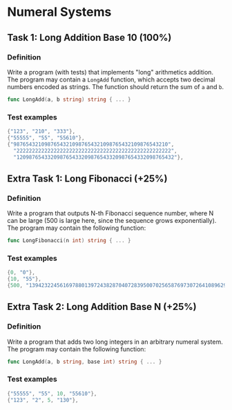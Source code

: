 # Numeral Systems

## Task 1: Long Addition Base 10 (100%)

### Definition

Write a program (with tests) that implements "long" arithmetics addition. The program may contain
a `LongAdd` function, which accepts two decimal numbers encoded as strings. The function should
return the sum of `a` and `b`.

```go
func LongAdd(a, b string) string { ... }
```

### Test examples

```go
{"123", "210", "333"},
{"55555", "55", "55610"},
{"98765432109876543210987654321098765432109876543210",
  "22222222222222222222222222222222222222222222222222",
  "120987654332098765433209876543320987654332098765432"},
```

## Extra Task 1: Long Fibonacci (+25%)

### Definition

Write a program that outputs N-th Fibonacci sequence number, where N can be large (500 is large here, since
the sequence grows exponentially). The program may contain the following function:

```go
func LongFibonacci(n int) string { ... }
```

### Test examples

```go
{0, "0"},
{10, "55"},
{500, "139423224561697880139724382870407283950070256587697307264108962948325571622863290691557658876222521294125"},
```

## Extra Task 2: Long Addition Base N (+25%)

### Definition

Write a program that adds two long integers in an arbitrary numeral system. The program may contain
the following function:

```go
func LongAdd(a, b string, base int) string { ... }
```

### Test examples

```go
{"55555", "55", 10, "55610"},
{"123", "2", 5, "130"},
```
